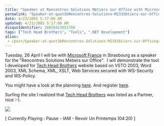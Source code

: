 ```yaml
---
title: "Speaker at Rencontres Solutions Métiers sur Office with Microsoft France in Strasbourg"
permalink: "Speaker-at-quot3bRencontres-Solutions-M2333btiers-sur-Officequot3b-with-Microsoft-France-in-Strasbourg"
date: 4/23/2005 5:17:00 AM
updated: 4/23/2005 5:17:00 AM
disqusIdentifier: 20050423051700
tags: ["Tech Head Brothers", "Tools", ".NET Development"]
alias:
 - /post/Speaker-at-quot3bRencontres-Solutions-M2333btiers-sur-Officequot3b-with-Microsoft-France-in-Strasbourg.aspx/index.html
---
```




Tuesday, 26 April I will be with [Microsoft France](http://www.microsoft.com/france/) in Strasbourg 
as a speaker for the "Rencontres Solutions Métiers sur Office".  I 
will demonstrate the tool I developed for [Tech Head Brothers](http://www.techheadbrothers.com) website based 
on VSTO 2003, Word 2003, XML Schema, XML, XSLT, Web Services secured with 
WS-Security and WS-Policy.
<!-- more -->

You might have a look at the planning [here](http://www.microsoft.com/france/msdn/office/rencontres/agenda.mspx). 
And register [here](http://www.microsoft.com/france/msdn/office/rencontres/inscription.mspx).

Surfing the site I realized that [Tech Head Brothers](http://www.techheadbrothers.com) was listed as a 
Partner, nice :-).

![](http://membres.lycos.fr/lkempe//mspartenaires.jpg)

[ Currently Playing : Pause - IAM - Revoir Un Printemps (04:20) 
]
